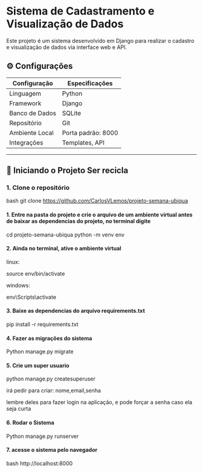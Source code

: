 # Sistema de Cadastramento e Visualização de Dados

Este projeto é um sistema desenvolvido em Django para realizar o cadastro e visualização de dados via interface web e API.

## ⚙ Configurações

| Configuração      | Especificações              |
|-------------------|-----------------------------|
| Linguagem         | Python                      |
| Framework         | Django                      |
| Banco de Dados    | SQLite                      |
| Repositório       | Git                         |
| Ambiente Local    | Porta padrão: 8000          |
| Integrações       | Templates, API              |

---

## 🚀 Iniciando o Projeto Ser recicla

### 1. Clone o repositório

bash
git clone https://github.com/CarlosVLemos/projeto-semana-ubiqua 



#### 1. Entre na pasta do projeto e  crie o arquivo de um ambiente virtual antes de baixar as dependencias do projeto, no terminal digite

cd projeto-semana-ubiqua
python -m venv env




#### 2. Ainda no terminal, ative o ambiente virtual

linux:


source env/bin/activate



windows:

env\Scripts\activate


#### 3. Baixe as dependencias do arquivo requirements.txt

pip install -r requirements.txt


#### 4. Fazer as migrações do sistema

Python manage.py migrate



#### 5. Crie um super usuario 

python manage.py createsuperuser


irá pedir para criar: nome,email,senha

lembre deles para fazer login na aplicação, e pode forçar a senha caso ela seja curta


#### 6. Rodar o Sistema

Python manage.py runserver





#### 7. acesse o sistema pelo navegador
bash
http://localhost:8000
